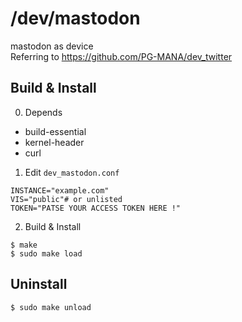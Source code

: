 # /dev/mastodon
mastodon as device  
Referring to https://github.com/PG-MANA/dev_twitter

## Build & Install
0. Depends
* build-essential
* kernel-header
* curl

1. Edit `dev_mastodon.conf`
```
INSTANCE="example.com"
VIS="public"# or unlisted
TOKEN="PATSE YOUR ACCESS TOKEN HERE !"
```

2. Build & Install
```
$ make
$ sudo make load
```

## Uninstall
```
$ sudo make unload
```
